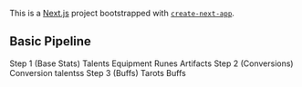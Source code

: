 This is a [Next.js](https://nextjs.org) project bootstrapped with [`create-next-app`](https://nextjs.org/docs/app/api-reference/cli/create-next-app).

## Basic Pipeline

Step 1 (Base Stats)
    Talents
    Equipment
    Runes
    Artifacts
Step 2 (Conversions)
    Conversion talentss
Step 3 (Buffs)
    Tarots
    Buffs

